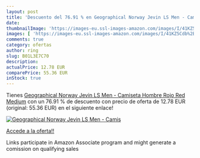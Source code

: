 ```yaml
---
layout: post
title: 'Descuento del 76.91 % en Geographical Norway Jevin LS Men - Camis'
date: 
thumbnailImage: 'https://images-eu.ssl-images-amazon.com/images/I/41KZ5Cdb%2BxL._SL200_.jpg'
images: [ 'https://images-eu.ssl-images-amazon.com/images/I/41KZ5Cdb%2BxL._SL200_.jpg' ]
comments: true
category: ofertas
author: ring
slug: B01L3E7C70
description:
actualPrice: 12.78 EUR
comparePrice: 55.36 EUR
inStock: true
---
```


Tienes [Geographical Norway Jevin LS Men - Camiseta Hombre  Rojo  Red   Medium](https://www.amazon.es/dp/B01L3E7C70/?tag=tolees-21) con un 76.91 % de descuento con precio de oferta de 12.78 EUR (original: 55.36 EUR) en el siguiente enlace!

[![Geographical Norway Jevin LS Men - Camis](https://images-eu.ssl-images-amazon.com/images/I/41KZ5Cdb%2BxL._SL200_.jpg)](https://www.amazon.es/dp/B01L3E7C70/?tag=tolees-21)

[Accede a la oferta!!](https://www.amazon.es/dp/B01L3E7C70/?tag=tolees-21)

Links participate in Amazon Associate program and might generate a comission on qualifying sales


